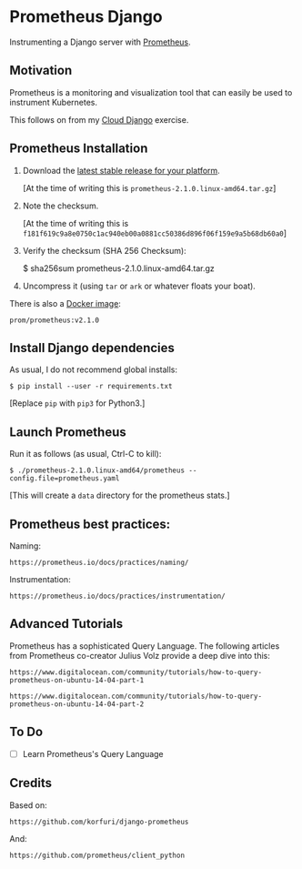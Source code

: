 # Prometheus Django

Instrumenting a Django server with [Prometheus](https://prometheus.io/).

## Motivation

Prometheus is a monitoring and visualization tool that can easily be used to instrument Kubernetes.

This follows on from my [Cloud Django](https://github.com/mramshaw/Cloud_Django) exercise.

## Prometheus Installation

1. Download the [latest stable release for your platform](https://prometheus.io/download/).

    [At the time of writing this is `prometheus-2.1.0.linux-amd64.tar.gz`]

2. Note the checksum.

    [At the time of writing this is `f181f619c9a8e0750c1ac940eb00a0881cc50386d896f06f159e9a5b68db60a0`]

3. Verify the checksum (SHA 256 Checksum):

    $ sha256sum prometheus-2.1.0.linux-amd64.tar.gz

4. Uncompress it (using `tar` or `ark` or whatever floats your boat).

There is also a [Docker image](https://hub.docker.com/r/prom/prometheus/):

    prom/prometheus:v2.1.0

## Install Django dependencies

As usual, I do not recommend global installs:

    $ pip install --user -r requirements.txt

[Replace `pip` with `pip3` for Python3.]

## Launch Prometheus

Run it as follows (as usual, Ctrl-C to kill):

    $ ./prometheus-2.1.0.linux-amd64/prometheus --config.file=prometheus.yaml

[This will create a `data` directory for the prometheus stats.]

## Prometheus best practices:

Naming:

    https://prometheus.io/docs/practices/naming/

Instrumentation:

    https://prometheus.io/docs/practices/instrumentation/

## Advanced Tutorials

Prometheus has a sophisticated Query Language. The following articles from Prometheus
co-creator Julius Volz provide a deep dive into this:

    https://www.digitalocean.com/community/tutorials/how-to-query-prometheus-on-ubuntu-14-04-part-1

    https://www.digitalocean.com/community/tutorials/how-to-query-prometheus-on-ubuntu-14-04-part-2

## To Do

* [ ] Learn Prometheus's Query Language

## Credits

Based on:

    https://github.com/korfuri/django-prometheus

And:

    https://github.com/prometheus/client_python
